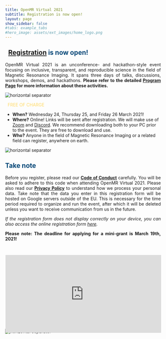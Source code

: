 ```yaml
---
title: OpenMR Virtual 2021
subtitle: Registration is now open!
layout: page
show_sidebar: false
#tabs: example_tabs
#hero_image: assets/ext_images/home_logo.png
---
```


## <span style="color:#ffd966"> <i class="far fa-hand-point-down" style="font-size: 75%"></i> </span><span style="color:#004777"> &nbsp;&nbsp;<a href="#registration">Registration</a> is now open!&nbsp;&nbsp; </span><span style="color:#ffd966"> <i class="far fa-hand-point-down" style="font-size: 75%"></i> </span>

<p><div style="text-align: justify">OpenMR Virtual 2021 is an unconference- and hackathon-style event focusing on inclusive, transparent, and reproducible science in the field of Magnetic Resonance Imaging. It spans three days of talks, discussions, workshops, demos, and hackathons. <b>Please refer to the detailed <a href="../page-program"><b>Program Page</b></a> for more information about these activities.</b></div></p>

<img class="img-separator" src="{{ site.baseurl }}/assets/ext_images/2020/post_separator.png" alt="horizontal separator" />

<span style="color:#ffd966"> <i class="fas fa-long-arrow-alt-right"></i>&nbsp;&nbsp;FREE OF CHARGE&nbsp;&nbsp;<i class="fas fa-long-arrow-alt-left"></i> </span>

<div><p>
    <ul>
        <li><b>When?</b> Wednesday 24, Thursday 25, and Friday 26 March 2021!</li>
        <li><b>Where?</b> Online! Links will be sent after registration. We will make use of <a href="https://zoom.us/">Zoom</a> and <a href="https://discord.com/">Discord</a>. We recommend downloading both to your PC prior to the event. They are free to download and use.</li>
        <li><b>Who?</b> Anyone in the field of Magnetic Resonance Imaging or a related field can register, anywhere on earth.</li>
    </ul>
    </p>
</div>
<img class="img-separator" src="{{ site.baseurl }}/assets/ext_images/2020/post_separator.png" alt="horizontal separator" />

## <span style="color:#004777"> Take note </span>

<p><div style="text-align: justify">Before you register, please read our <a href="../../page-code-of-conduct" target="_blank"><b>Code of Conduct</b></a> carefully. You will be asked to adhere to this code when attending OpenMR Virtual 2021. Please also read our <a href="../../privacy-policy" target="_blank"><b>Privacy Policy</b></a> to understand how we process your personal data. Take note that the data you enter in this registration form will be hosted on Google servers outside of the EU. This is necessary for the time period required to organize and run the event, after which it will be deleted unless you want to receive communication from us in the future.</div></p>

<p><div style="text-align: justify"><i>If the registration form does not display correctly on your device, you can also access the online registration form <a href="https://forms.gle/nC9keHfWe7mQcsLp7" target="_blank">here</a>. </i></div></p>

<p><div style="text-align: justify"><b>Please note: The deadline for applying for a mini-grant is March 19th, 2021!</b></div></p>

<style>
.reg-form {
  position: relative;
  padding-bottom: 50%; // This is the aspect ratio
  overflow: hidden;
}
.reg-form iframe {
  position: absolute;
  top: 30px;
  left: 1px;
  width: 100% !important;
  height: 100% !important;
}
</style>

<div id="registration" class="reg-form"> 
<iframe src="https://forms.gle/nC9keHfWe7mQcsLp7" width="640" height="1086" frameborder="0" marginheight="0" marginwidth="0" style="border:0" allowfullscreen>Laden…</iframe>
</div>
<br>
<img class="img-separator" src="{{ site.baseurl }}/assets/ext_images/2020/post_separator.png" alt="horizontal separator" /> 
<br>
<a href="#"><i class="fas fa-arrow-alt-circle-up" style="position: relative; top: -3px; text-indent: 0px; vertical-align: middle; color:#004777;"></i></a>
